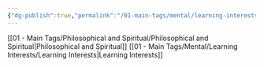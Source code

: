 ```yaml
---
{"dg-publish":true,"permalink":"/01-main-tags/mental/learning-interests/ipo-grind/ipo-philosophy/","created":"2024-11-18T16:47:41.116+05:30","updated":"2024-10-11T00:33:16.000+05:30"}
---
```


[[01 - Main Tags/Philosophical and Spiritual/Philosophical and Spiritual\|Philosophical and Spiritual]]
[[01 - Main Tags/Mental/Learning Interests/Learning Interests\|Learning Interests]]


